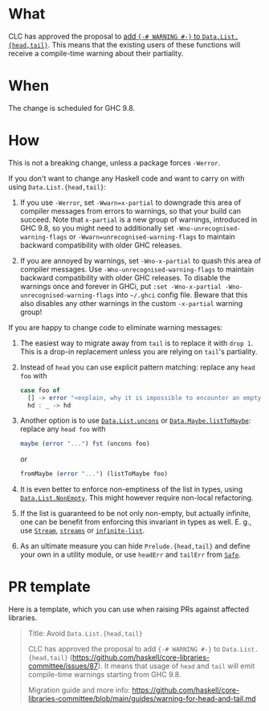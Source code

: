 # What

CLC has approved the proposal to
[add `{-# WARNING #-}` to `Data.List.{head,tail}`](https://github.com/haskell/core-libraries-committee/issues/87). This means that the existing users of these functions will receive a compile-time warning about their partiality.

# When

The change is scheduled for GHC 9.8.

# How

This is not a breaking change, unless a package forces `-Werror`.

If you don't want to change any Haskell code and want to carry on with using `Data.List.{head,tail}`:

1. If you use `-Werror`, set `-Wwarn=x-partial` to downgrade this area of compiler messages from errors to warnings, so that your build can succeed. Note that `x-partial` is a new group of warnings, introduced in GHC 9.8, so you might need to additionally set `-Wno-unrecognised-warning-flags` or `-Wwarn=unrecognised-warning-flags` to maintain backward compatibility with older GHC releases.

2. If you are annoyed by warnings, set `-Wno-x-partial` to quash this area of compiler messages. Use `-Wno-unrecognised-warning-flags` to maintain backward compatibility with older GHC releases. To disable the warnings once and forever in GHCi, put `:set -Wno-x-partial -Wno-unrecognised-warning-flags` into `~/.ghci` config file.
   Beware that this also disables any other warnings in the custom `-x-partial` warning group!

If you are happy to change code to eliminate warning messages:

1. The easiest way to migrate away from `tail` is to replace it with `drop 1`. This is a drop-in replacement unless you are relying on `tail`'s partiality.

2. Instead of `head` you can use explicit pattern matching: replace any `head foo` with

    ```haskell
    case foo of
      [] -> error "<explain, why it is impossible to encounter an empty list here>"
      hd : _ -> hd
    ```

3. Another option is to use [`Data.List.uncons`](https://hackage.haskell.org/package/base/docs/Data-List.html#v:uncons) or [`Data.Maybe.listToMaybe`](https://hackage.haskell.org/package/base/docs/Data-Maybe.html#v:listToMaybe): replace any `head foo` with

    ```haskell
    maybe (error "...") fst (uncons foo)
    ```

    or

    ```haskell
    fromMaybe (error "...") (listToMaybe foo)
    ```

4. It is even better to enforce non-emptiness of the list in types, using [`Data.List.NonEmpty`](https://hackage.haskell.org/package/base/docs/Data-List-NonEmpty.html). This might however require non-local refactoring.

5. If the list is guaranteed to be not only non-empty, but actually infinite, one can be benefit from enforcing this invariant in types as well. E. g., use  [`Stream`](https://hackage.haskell.org/package/Stream/docs/Data-Stream.html), [`streams`](https://hackage.haskell.org/package/streams/docs/Data-Stream-Infinite.html) or [`infinite-list`](https://hackage.haskell.org/package/infinite-list/docs/Data-List-Infinite.html).

6. As an ultimate measure you can hide `Prelude.{head,tail}` and define your own in a utility module, or use `headErr` and `tailErr` from [`Safe`](https://hackage.haskell.org/package/safe-0.3.21/docs/Safe.html#g:2).

# PR template

Here is a template, which you can use when raising PRs against affected libraries.

> Title: Avoid `Data.List.{head,tail}`
>
> CLC has approved the proposal to add `{-# WARNING #-}` to `Data.List.{head,tail}`
> (https://github.com/haskell/core-libraries-committee/issues/87).
> It means that usage of `head` and `tail` will emit compile-time warnings
> starting from GHC 9.8.
>
> Migration guide and more info:
> https://github.com/haskell/core-libraries-committee/blob/main/guides/warning-for-head-and-tail.md
